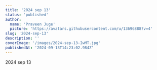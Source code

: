 ```yaml
---
title: '2024 sep 13'
status: 'published'
author:
  name: 'Praveen Juge'
  picture: 'https://avatars.githubusercontent.com/u/13696888?v=4'
slug: '2024-sep-13'
description: ''
coverImage: '/images/2024-sep-13-IwMT.jpg'
publishedAt: '2024-09-13T14:23:02.984Z'
---
```


2024 sep 13